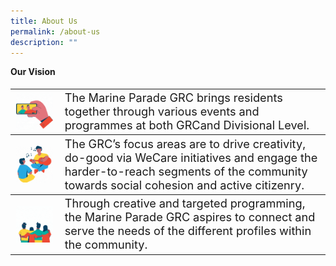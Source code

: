 ```yaml
---
title: About Us
permalink: /about-us
description: ""
---
```

<b>Our Vision</b>
<table  style="font-size:130%;">
	
<tbody> 
<td style="border-top: none;"> <img src="/images/About%20Us/Selfie.gif" alt="Selfie" style="width:300px; float:left;right-margin:20px;"> <td> The Marine Parade GRC brings residents together through various events and programmes at both GRCand Divisional Level.</td>
</tr>

<tbody> 
<td style="border-top: none;"> <img src="/images/About%20Us/Singing.gif" alt="Singing" style="width:300px; float:left;right-margin:20px;"> <td> The GRC’s focus areas are to drive creativity, do-good via WeCare initiatives and engage the harder-to-reach segments of the community towards social cohesion and active citizenry.</td>
</tr>

<tbody> 
<td style="border-top: none;"> <img src="/images/About%20Us/Fireworks.gif" alt="Fireworks" style="width:300px; float:left;right-margin:20px;"> <td>Through creative and targeted programming, the Marine Parade GRC aspires to connect and serve the needs of the different profiles within the community.</td>
</tr>